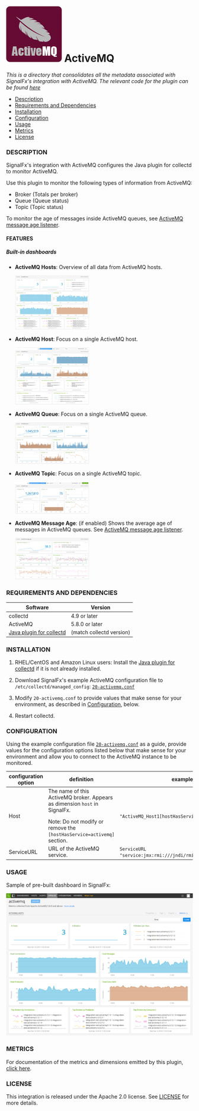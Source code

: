# ![](./img/integrations_activemq.png) ActiveMQ

_This is a directory that consolidates all the metadata associated with SignalFx's integration with ActiveMQ. The relevant code for the plugin can be found [here](https://github.com/signalfx/activemq-integration)_

- [Description](#description)
- [Requirements and Dependencies](#requirements-and-dependencies)
- [Installation](#installation)
- [Configuration](#configuration)
- [Usage](#usage)
- [Metrics](#metrics)
- [License](#license)

### DESCRIPTION

SignalFx's integration with ActiveMQ configures the Java plugin for collectd to monitor ActiveMQ.

Use this plugin to monitor the following types of information from ActiveMQ:

* Broker (Totals per broker)
* Queue (Queue status)
* Topic (Topic status)

To monitor the age of messages inside ActiveMQ queues, see [ActiveMQ message age listener](../amq-message-age).

#### FEATURES

##### Built-in dashboards

- **ActiveMQ Hosts**: Overview of all data from ActiveMQ hosts.

  [<img src='./img/dashboard_activemq_hosts.png' width=200px>](./img/dashboard_activemq_hosts.png)

- **ActiveMQ Host**: Focus on a single ActiveMQ host.

  [<img src='./img/dashboard_activemq_host.png' width=200px>](./img/dashboard_activemq_host.png)

- **ActiveMQ Queue**: Focus on a single ActiveMQ queue.

  [<img src='./img/dashboard_activemq_queue.png' width=200px>](./img/dashboard_activemq_queue.png)

- **ActiveMQ Topic**: Focus on a single ActiveMQ topic.

  [<img src='./img/dashboard_activemq_topic.png' width=200px>](./img/dashboard_activemq_topic.png)

- **ActiveMQ Message Age**: (if enabled) Shows the average age of messages in ActiveMQ queues. See [ActiveMQ message age listener](../amq-message-age).

  [<img src='./img/dashboard_activemq_messageage.png' width=200px>](./img/dashboard_activemq_messageage.png)

### REQUIREMENTS AND DEPENDENCIES

| Software  | Version        |
|-----------|----------------|
| collectd  |  4.9 or later  |
| ActiveMQ  | 5.8.0 or later |
| [Java plugin for collectd](../collectd-java)[](sfx_link:collectd-java) |  (match collectd version) | 
       
### INSTALLATION

1. RHEL/CentOS and Amazon Linux users: Install the [Java plugin for collectd](../collectd-java)[](sfx_link:collectd-java) if it is not already installed. 

1. Download SignalFx's example ActiveMQ configuration file to `/etc/collectd/managed_config`:  [`20-activemq.conf`](https://github.com/signalfx/integrations/blob/master/collectd-activemq/20-activemq.conf)

1. Modify `20-activemq.conf` to provide values that make sense for your environment, as described in [Configuration](#configuration), below.

1. Restart collectd.

### CONFIGURATION

Using the example configuration file [`20-activemq.conf`](././20-activemq.conf) as a guide, provide values for the configuration options listed below that make sense for your environment and allow you to connect to the ActiveMQ instance to be monitored.

| configuration option | definition | example value |
| ---------------------|------------|---------------|
| Host | The name of this ActiveMQ broker. Appears as dimension `host` in SignalFx. </p> Note: Do not modify or remove the `[hostHasService=activemq]` section. | `"ActiveMQ_Host1[hostHasService=activemq]"` |
| ServiceURL | URL of the ActiveMQ service. | `ServiceURL "service:jmx:rmi:///jndi/rmi://localhost:1099/jmxrmi"` |

### USAGE

Sample of pre-built dashboard in SignalFx:

![](././img/dashboard_activemq.png)

### METRICS

For documentation of the metrics and dimensions emitted by this plugin, [click here](././docs).

### LICENSE

This integration is released under the Apache 2.0 license. See [LICENSE](./LICENSE) for more details.
